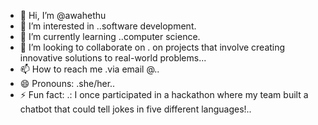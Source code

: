 - 👋 Hi, I’m @awahethu
- 👀 I’m interested in ..software development.
- 🌱 I’m currently learning ..computer science.
- 💞️ I’m looking to collaborate on . on projects that involve creating innovative solutions to real-world problems...
- 📫 How to reach me .via email @..
- 😄 Pronouns: .she/her..
- ⚡ Fun fact: .: I once participated in a hackathon where my team built a chatbot that could tell jokes in five different languages!..

<!---
awahethu/awahethu is a ✨ special ✨ repository because its `README.md` (this file) appears on your GitHub profile.
You can click the Preview link to take a look at your changes.
--->

